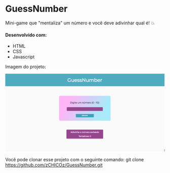 # GuessNumber
Mini-game que "mentaliza" um número e você deve adivinhar qual é! 💥

#### Desenvolvido com:
* HTML 
* CSS
* Javascript

Imagem do projeto: 

![](/img01.png)

Você pode clonar esse projeto com o seguinte comando: git clone https://github.com/zCHICOz/GuessNumber.git
